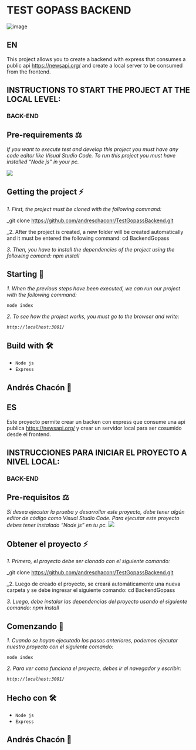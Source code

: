 # TEST GOPASS BACKEND 


![image](https://user-images.githubusercontent.com/89316806/171065574-ce93a81e-c21b-4e5a-a8dd-1649516ad9ff.png)

## EN
This project allows you to create a backend with express that consumes a public api https://newsapi.org/ and create a local server to be consumed from the frontend.

## INSTRUCTIONS TO START THE PROJECT AT THE LOCAL LEVEL:
### BACK-END
## Pre-requirements ⚖️
_If you want to execute test and develop this project you must have any code editor like Visual Studio Code. To run this project you must have installed “Node js” in your pc._

![](https://img.shields.io/badge/Node.js-43853D?style=for-the-badge&logo=node.js&logoColor=white)


## Getting the project ⚡
_1. First, the project must be cloned with the following command:_
 
 _git clone https://github.com/andreschaconr/TestGopassBackend.git
 
_2. After the project is created, a new folder will be created automatically and it must be entered the following command: cd BackendGopass
 
_3. Then, you have to install the dependencies of the project using the following comand:  npm install_
 

## Starting 🚀
_1. When the previous steps have been executed, we can run our project with the following command:_

```node index```
 
_2. To see how the project works, you must go to the browser and write:_

_```http://localhost:3001/```_

## Build with 🛠️

* ```Node js```
* ```Express```

## Andrés Chacón 💪

## ES
Este proyecto permite crear un backen con express que consume una api publica https://newsapi.org/  y crear un servidor local para ser cosumido desde el frontend.
## INSTRUCCIONES PARA INICIAR EL PROYECTO A NIVEL LOCAL:
### BACK-END
## Pre-requisitos ⚖️
_Si desea ejecutar la prueba y desarrollar este proyecto, debe tener algún editor de código como Visual Studio Code. Para ejecutar este proyecto debes tener instalado “Node js” en tu pc._
![](https://img.shields.io/badge/Node.js-43853D?style=for-the-badge&logo=node.js&logoColor=white)


## Obtener el proyecto ⚡
_1. Primero, el proyecto debe ser clonado con el siguiente comando:_
 
 _git clone https://github.com/andreschaconr/TestGopassBackend.git
 
_2. Luego de creado el proyecto, se creará automáticamente una nueva carpeta y se debe ingresar el siguiente comando: cd BackendGopass
 
_3. Luego, debe instalar las dependencias del proyecto usando el siguiente comando: npm install_
 

## Comenzando 🚀
_1. Cuando se hayan ejecutado los pasos anteriores, podemos ejecutar nuestro proyecto con el siguiente comando:_

```node index```
 
_2. Para ver como funciona el proyecto, debes ir al navegador y escribir:_

_```http://localhost:3001/```_

## Hecho con 🛠️

* ```Node js```
* ```Express```

## Andrés Chacón 💪

